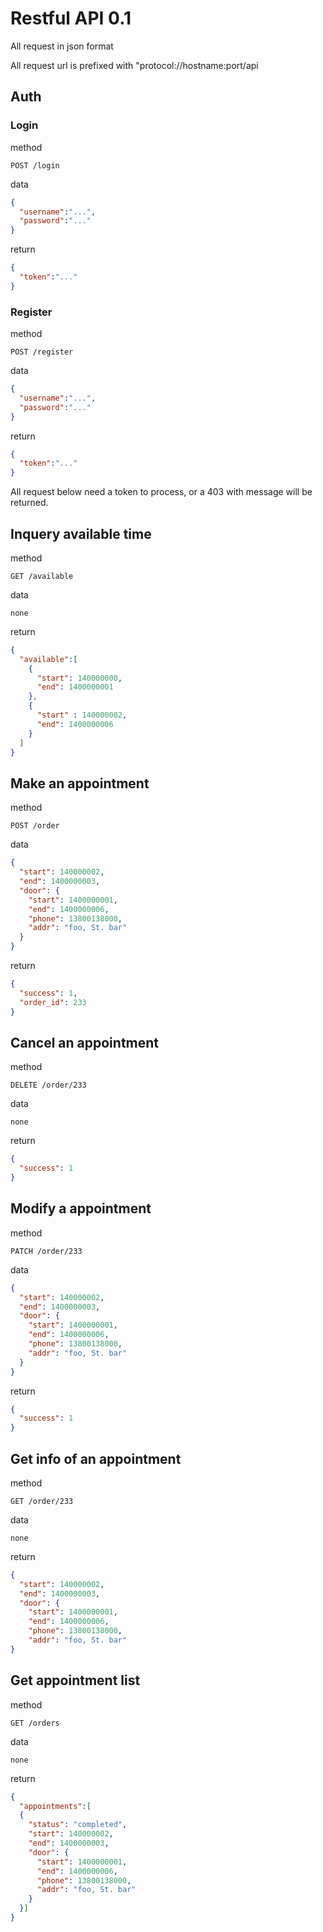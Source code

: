 # Restful API 0.1

All request in json format

All request url is prefixed with "protocol://hostname:port/api

## Auth

### Login

method

`POST /login`

data

```json
{
  "username":"...",
  "password":"..."
}
```

return

```json
{
  "token":"..."
}
```

### Register

method

`POST /register`

data

```json
{
  "username":"...",
  "password":"..."
}
```

return

```json
{
  "token":"..."
}
```

All request below need a token to process, or a 403 with message will be returned.

## Inquery available time

method

`GET /available`

data

`none`

return

```json
{
  "available":[
    {
      "start": 140000000,
      "end": 1400000001
    },
    {
      "start" : 140000002,
      "end": 1400000006
    }
  ]
}
```
## Make an appointment

method

`POST /order`

data

```json
{
  "start": 140000002,
  "end": 1400000003,
  "door": {
    "start": 1400000001,
    "end": 1400000006,
    "phone": 13800138000,
    "addr": "foo, St. bar"
  }
}
```

return

```json
{
  "success": 1,
  "order_id": 233
}
```

## Cancel an appointment

method

`DELETE /order/233`

data

`none`

return

```json
{
  "success": 1
}
```

## Modify a appointment

method

`PATCH /order/233`

data

```json
{
  "start": 140000002,
  "end": 1400000003,
  "door": {
    "start": 1400000001,
    "end": 1400000006,
    "phone": 13800138000,
    "addr": "foo, St. bar"
  }
}
```

return

```json
{
  "success": 1
}
```

## Get info of an appointment

method

`GET /order/233`

data

`none`

return

```json
{
  "start": 140000002,
  "end": 1400000003,
  "door": {
    "start": 1400000001,
    "end": 1400000006,
    "phone": 13800138000,
    "addr": "foo, St. bar"
}
```

## Get appointment list

method

`GET /orders`

data

`none`

return
```json
{ 
  "appointments":[
  {
    "status": "completed",
    "start": 140000002,
    "end": 1400000003,
    "door": {
      "start": 1400000001,
      "end": 1400000006,
      "phone": 13800138000,
      "addr": "foo, St. bar"
    }
  }]
}
```
